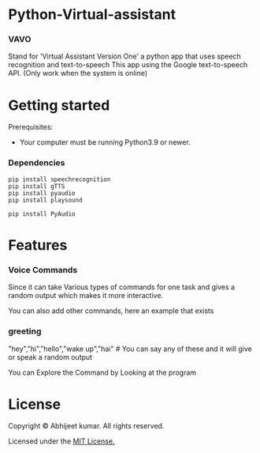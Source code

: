 # Python-Virtual-assistant
### VAVO

Stand for 'Virtual Assistant Version One' a python app that uses speech recognition and text-to-speech
This app using  the Google text-to-speech API. (Only work when the system is online)


# Getting started
Prerequisites:
* Your computer must be running Python3.9 or newer.

### Dependencies

```
pip install speechrecognition
pip install gTTS
pip install pyaudio
pip install playsound

pip install PyAudio
```

# Features

### Voice Commands

Since it can take Various types of commands for one task and gives a random output which makes it more interactive. 

You can also add other commands, here an example that exists


### greeting
 
  "hey","hi","hello","wake up","hai"      # You can say any of these and it will give or speak a random output
 

You can Explore the Command by Looking at the program

# License

Copyright © Abhijeet kumar. All rights reserved.

Licensed under the [MIT License.](LICENSE)

